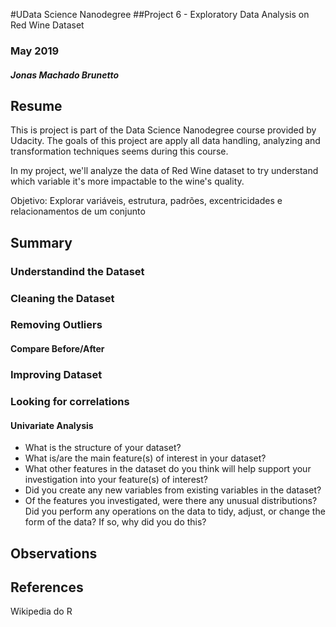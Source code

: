 #UData Science Nanodegree
##Project 6 - Exploratory Data Analysis on Red Wine Dataset
### May 2019
##### Jonas Machado Brunetto

## Resume
This is project is part of the Data Science Nanodegree course provided by Udacity. The goals of this project are apply all data handling, analyzing and transformation techniques seems during this course.

In my project, we'll analyze the data of Red Wine dataset to try understand which variable it's more impactable to the wine's quality.

Objetivo:
Explorar variáveis, estrutura, padrões, excentricidades e relacionamentos de um conjunto   

## Summary

### Understandind the Dataset
### Cleaning the Dataset
### Removing Outliers
#### Compare Before/After
### Improving Dataset
### Looking for correlations

#### Univariate Analysis
- What is the structure of your dataset?
- What is/are the main feature(s) of interest in your dataset?
- What other features in the dataset do you think will help support your investigation into your feature(s) of interest?
- Did you create any new variables from existing variables in the dataset?
- Of the features you investigated, were there any unusual distributions? Did you perform any operations on the data to tidy, adjust, or change the form of the data? If so, why did you do this?

 


## Observations

## References


Wikipedia do R


